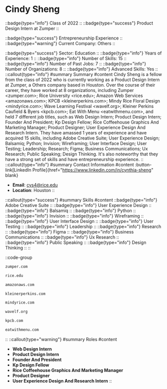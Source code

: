 # Cindy Sheng
::badge{type="info"}
Class of 2022
::
::badge{type="success"}
Product Design Intern at Zumper
::

::badge{type="success"}
Entrepreneurship Experience
::
::badge{type="warning"}
Current Company: Others
::

::badge{type="success"}
Sector: Education
::
::badge{type="info"}
Years of Experience: 1
::
::badge{type="info"}
Number of Skills: 15
::
::badge{type="info"}
Number of Past Jobs: 7
::
::badge{type="info"}
Number of Organizations: 8
::
::badge{type="info"}
Advanced Skills: Yes
::
::callout{type="info"}
#summary
Summary
#content
Cindy Sheng is a fellow from the class of 2022 who is currently working as a Product Design Intern at Zumper, a Others company based in Houston. Over the course of their career, they have worked at 8 organizations, including Zumper <zumper.com>; Rice University <rice.edu>; Amazon Web Services <amazonaws.com>; KPCB <kleinerperkins.com>; Mindy Rice Floral Design <mindyrice.com>; Wave Learning Festival <wavelf.org>; Kleiner Perkins Caufield & Byers <kpcb.com>; Eat With Menu <eatwithmenu.com>, and held 7 different job titles, such as Web Design Intern; Product Design Intern; Founder And President; Kp Design Fellow; Rice Coffeehouse Graphics And Marketing Manager; Product Designer; User Experience Design And Research Intern. They have amassed 1 years of experience and have acquired 15 skills, including Adobe Creative Suite; User Experience Design; Balsamiq; Python; Invision; Wireframing; User Interface Design; User Testing; Leadership; Research; Figma; Business Communications; Ux Research; Public Speaking; Design Thinking. It's also noteworthy that they have a strong set of skills and have entrepreneurship experience.
::
::callout{type="info"}
#summary
Contact Information
#content
:button-link[LinkedIn Profile]{href="https://www.linkedin.com/in/cynthia-sheng" blank}
- **Email**: cys4@rice.edu
- **Location**: Houston
::

::callout{type="success"}
#summary
Skills
#content
::badge{type="info"}
Adobe Creative Suite
::
::badge{type="info"}
User Experience Design
::
::badge{type="info"}
Balsamiq
::
::badge{type="info"}
Python
::
::badge{type="info"}
Invision
::
::badge{type="info"}
Wireframing
::
::badge{type="info"}
User Interface Design
::
::badge{type="info"}
User Testing
::
::badge{type="info"}
Leadership
::
::badge{type="info"}
Research
::
::badge{type="info"}
Figma
::
::badge{type="info"}
Business Communications
::
::badge{type="info"}
Ux Research
::
::badge{type="info"}
Public Speaking
::
::badge{type="info"}
Design Thinking
::
::

::code-group
```bash [Zumper]
zumper.com
```
```bash [Rice University]
rice.edu
```
```bash [Amazon Web Services]
amazonaws.com
```
```bash [KPCB]
kleinerperkins.com
```
```bash [Mindy Rice Floral Design]
mindyrice.com
```
```bash [Wave Learning Festival]
wavelf.org
```
```bash [Kleiner Perkins Caufield & Byers]
kpcb.com
```
```bash [Eat With Menu]
eatwithmenu.com
```
::
::callout{type="warning"}
#summary
Roles
#content
- **Web Design Intern**
- **Product Design Intern**
- **Founder And President**
- **Kp Design Fellow**
- **Rice Coffeehouse Graphics And Marketing Manager**
- **Product Designer**
- **User Experience Design And Research Intern**
::

